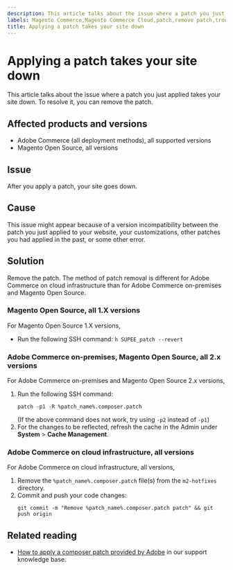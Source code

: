 ```yaml
---
description: This article talks about the issue where a patch you just applied takes your site down. To resolve it, you can remove the patch.
labels: Magento Commerce,Magento Commerce Cloud,patch,remove patch,troubleshooting,Adobe Commerce,cloud infrastructure,on-premises,Magento Open Source,2.3.0,2.3.1,2.3.2,2.3.2-p2,2.3.3,2.3.3-p1,2.3.4,2.3.4-p2,2.3.5-p1,2.3.5-p2,2.3.6,2.3.6-p1,2.3.7,2.4.0,2.4.0-p1,2.4.1-p1,2.4.2,2.4.2-p1,2.3.7-p1,2.3.7-p2,2.4.1,2.4.2-p2,2.4.3,2.4.3-p1
title: Applying a patch takes your site down
---
```


# Applying a patch takes your site down

This article talks about the issue where a patch you just applied takes your site down. To resolve it, you can remove the patch.

## Affected products and versions

* Adobe Commerce (all deployment methods), all supported versions
* Magento Open Source, all versions

## Issue

After you apply a patch, your site goes down.

## Cause

This issue might appear because of a version incompatibility between the patch you just applied to your website, your customizations, other patches you had applied in the past, or some other error.

## Solution

Remove the patch. The method of patch removal is different for Adobe Commerce on cloud infrastructure than for Adobe Commerce on-premises and Magento Open Source.

### Magento Open Source, all 1.X versions

For Magento Open Source 1.X versions,

* Run the following SSH command: `h SUPEE_patch --revert `

### Adobe Commerce on-premises, Magento Open Source, all 2.x versions

For Adobe Commerce on-premises and Magento Open Source 2.x versions,

1. Run the following SSH command:
    ```
    patch -p1 -R %patch_name%.composer.patch
    ```
    (If the above command does not work, try using `-p2` instead of `-p1`)
1. For the changes to be reflected, refresh the cache in the Admin under **System** > **Cache Management**.

### Adobe Commerce on cloud infrastructure, all versions

For Adobe Commerce on cloud infrastructure, all versions,

1. Remove the `%patch_name%.composer.patch` file(s) from the `m2-hotfixes` directory.
1. Commit and push your code changes:  
    ```
    git commit -m "Remove %patch_name%.composer.patch patch" && git push origin
    ```    


## Related reading

* [How to apply a composer patch provided by Adobe](https://support.magento.com/hc/en-us/articles/360028367731) in our support knowledge base.